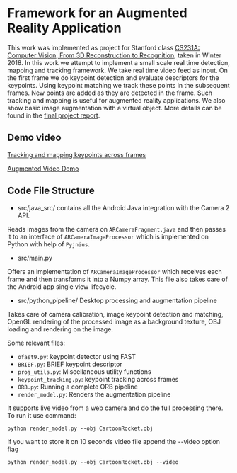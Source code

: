# Framework for an Augmented Reality Application

This work was implemented as project for Stanford class [CS231A: Computer Vision, From 3D Reconstruction to Recognition](https://web.stanford.edu/class/cs231a/), taken in Winter 2018. In this work we attempt to implement a small scale real time detection,
mapping and tracking framework. We take real time video feed as input.
On the first frame we do keypoint detection and evaluate descriptors for
the keypoints. Using keypoint matching we track these points in the
subsequent frames. New points are added as they are detected in the
frame. Such tracking and mapping is useful for augmented reality
applications. We also show basic image augmentation with a virtual
object. More details can be found in the [final project report](https://github.com/beeRitu/PTAM/blob/edit-readme/Final_Report.pdf).

## Demo video

[Tracking and mapping keypoints across frames](https://youtu.be/tlSAWjjdVRA) 

[Augmented Video Demo](https://youtu.be/0qT57X_Es4A)

## Code File Structure

* src/java_src/ contains all the Android Java integration with the
  Camera 2 API.

Reads images from the camera on `ARCameraFragment.java` and then
passes it to an interface of `ARCameraImageProcessor` which is
implemented on Python with help of `Pyjnius`.

* src/main.py

Offers an implementation of `ARCameraImageProcessor` which receives
each frame and then transforms it into a Numpy array. This file also
takes care of the Android app single view lifecycle.

* src/python_pipeline/ Desktop processing and augmentation pipeline

Takes care of camera calibration, image keypoint detection and
matching, OpenGL rendering of the processed image as a background
texture, OBJ loading and rendering on the image.

Some relevant files:
- `ofast9.py`: keypoint detector using FAST
- `BRIEF.py`: BRIEF keypoint descriptor
- `proj_utils.py`: Miscellaneous utility functions
- `keypoint_tracking.py`: keypoint tracking across frames
- `ORB.py`: Running a complete  ORB pipeline
- `render_model.py`: Renders the augmentation pipeline

It supports live video from a web camera and do the full
processing there. To run it use command:
```
python render_model.py --obj CartoonRocket.obj
```

If you want to store it on 10 seconds video file append the --video option
flag

```
python render_model.py --obj CartoonRocket.obj --video
```
